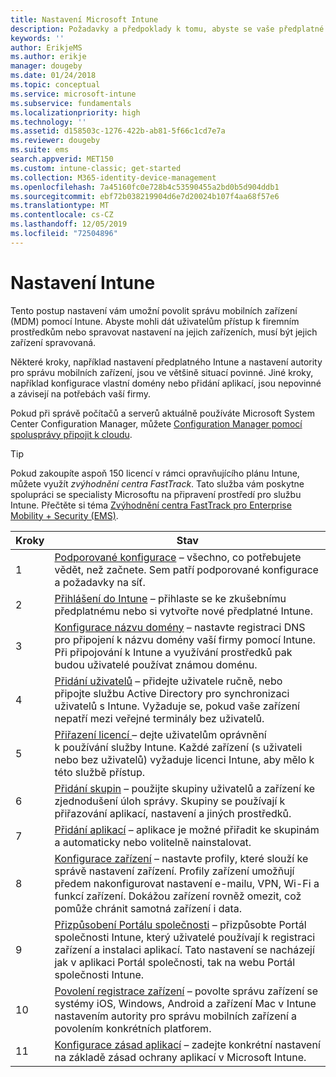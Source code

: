 ```yaml
---
title: Nastavení Microsoft Intune
description: Požadavky a předpoklady k tomu, abyste se vaše předplatné Intune dalo začít používat
keywords: ''
author: ErikjeMS
ms.author: erikje
manager: dougeby
ms.date: 01/24/2018
ms.topic: conceptual
ms.service: microsoft-intune
ms.subservice: fundamentals
ms.localizationpriority: high
ms.technology: ''
ms.assetid: d158503c-1276-422b-ab81-5f66c1cd7e7a
ms.reviewer: dougeby
ms.suite: ems
search.appverid: MET150
ms.custom: intune-classic; get-started
ms.collection: M365-identity-device-management
ms.openlocfilehash: 7a45160fc0e728b4c53590455a2bd0b5d904ddb1
ms.sourcegitcommit: ebf72b038219904d6e7d20024b107f4aa68f57e6
ms.translationtype: MT
ms.contentlocale: cs-CZ
ms.lasthandoff: 12/05/2019
ms.locfileid: "72504896"
---
```

# <a name="set-up-intune"></a>Nastavení Intune

Tento postup nastavení vám umožní povolit správu mobilních zařízení (MDM) pomocí Intune. Abyste mohli dát uživatelům přístup k firemním prostředkům nebo spravovat nastavení na jejich zařízeních, musí být jejich zařízení spravovaná.

Některé kroky, například nastavení předplatného Intune a nastavení autority pro správu mobilních zařízení, jsou ve většině situací povinné. Jiné kroky, například konfigurace vlastní domény nebo přidání aplikací, jsou nepovinné a závisejí na potřebách vaší firmy.

Pokud při správě počítačů a serverů aktuálně používáte Microsoft System Center Configuration Manager, můžete [Configuration Manager pomocí spolusprávy připojit k cloudu](https://docs.microsoft.com/sccm/comanage/overview).

>[!TIP]
>Pokud zakoupíte aspoň 150 licencí v rámci opravňujícího plánu Intune, můžete využít *zvýhodnění centra FastTrack*. Tato služba vám poskytne spolupráci se specialisty Microsoftu na připravení prostředí pro službu Intune. Přečtěte si téma [Zvýhodnění centra FastTrack pro Enterprise Mobility + Security (EMS)](https://docs.microsoft.com/enterprise-mobility-security/Solutions/enterprise-mobility-fasttrack-program).



| Kroky |                                                                                                                       Stav                                                                                                                       |
|-------|----------------------------------------------------------------------------------------------------------------------------------------------------------------------------------------------------------------------------------------------------|
|   1   |                                        [Podporované konfigurace](supported-devices-browsers.md) – všechno, co potřebujete vědět, než začnete. Sem patří podporované konfigurace a požadavky na síť.                                         |
|   2   |                                                                 [Přihlášení do Intune](account-sign-up.md) – přihlaste se ke zkušebnímu předplatnému nebo si vytvořte nové předplatné Intune.                                                                  |
|   3   |                [Konfigurace názvu domény](custom-domain-name-configure.md) – nastavte registraci DNS pro připojení k názvu domény vaší firmy pomocí Intune. Při připojování k Intune a využívání prostředků pak budou uživatelé používat známou doménu.                |
|   4   |                                   [Přidání uživatelů](users-add.md) – přidejte uživatele ručně, nebo připojte službu Active Directory pro synchronizaci uživatelů s Intune. Vyžaduje se, pokud vaše zařízení nepatří mezi veřejné terminály bez uživatelů.                                    |
|   5   |                                            [Přiřazení licencí ](../licenses-assign.md) – dejte uživatelům oprávnění k používání služby Intune. Každé zařízení (s uživateli nebo bez uživatelů) vyžaduje licenci Intune, aby mělo k této službě přístup.                                             |
|   6   |                                               [Přidání skupin](../groups-add.md) – použijte skupiny uživatelů a zařízení ke zjednodušení úloh správy. Skupiny se používají k přiřazování aplikací, nastavení a jiných prostředků.                                                |
|   7   |                                                                        [Přidání aplikací](../apps/apps-add.md) – aplikace je možné přiřadit ke skupinám a automaticky nebo volitelně nainstalovat.                                                                         |
|   8   | [Konfigurace zařízení](../configuration/device-profiles.md) – nastavte profily, které slouží ke správě nastavení zařízení. Profily zařízení umožňují předem nakonfigurovat nastavení e-mailu, VPN, Wi-Fi a funkcí zařízení. Dokážou zařízení rovněž omezit, což pomůže chránit samotná zařízení i data. |
|   9   |       [Přizpůsobení Portálu společnosti](../apps/company-portal-app.md) – přizpůsobte Portál společnosti Intune, který uživatelé používají k registraci zařízení a instalaci aplikací. Tato nastavení se nacházejí jak v aplikaci Portál společnosti, tak na webu Portál společnosti Intune.       |
|  10   |                                [Povolení registrace zařízení](mdm-authority-set.md) – povolte správu zařízení se systémy iOS, Windows, Android a zařízení Mac v Intune nastavením autority pro správu mobilních zařízení a povolením konkrétních platforem.                                 |
|  11   |                                                        [Konfigurace zásad aplikací](../apps/app-protection-policy.md) – zadejte konkrétní nastavení na základě zásad ochrany aplikací v Microsoft Intune.                                                         |

